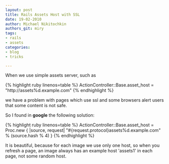 ```yaml
---
layout: post
title: Rails Assets Host with SSL
date: 19-02-2010
author: Michael Nikitochkin
authors_git: miry
tags:
- rails
- assets
categories:
- blog
- tricks

---
```


When we use simple assets server, such as

{% highlight ruby linenos=table %}
ActionController::Base.asset_host = "http://assets%d.example.com"
{% endhighlight %}

we have a problem with pages which use ssl and some browsers alert users that some content is not safe.

<!--cut-->

So I found in **google** the following solution:

{% highlight ruby linenos=table %}
ActionController::Base.asset_host = Proc.new { |source, request|
"#{request.protocol}assets%d.example.com" % (source.hash % 4)
}
{% endhighlight %}


It is beautiful, because for each image we use only one host, so when you refresh a page, an image always has an example host 'assets1' in each page, not some random host.
